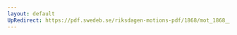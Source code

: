 ```yaml
---
layout: default
UpRedirect: https://pdf.swedeb.se/riksdagen-motions-pdf/1868/mot_1868__ak__00076.pdf
---
```

